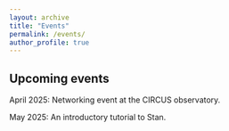 ```yaml
---
layout: archive
title: "Events"
permalink: /events/
author_profile: true
---
```


## Upcoming events

April 2025: Networking event at the CIRCUS observatory. 

May 2025: An introductory tutorial to Stan.
